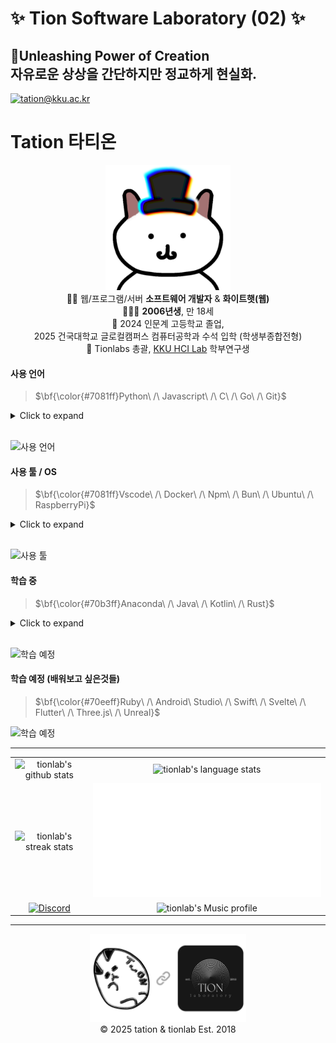 # ✨ Tion Software Laboratory (02) ✨

## 🔮Unleashing Power of Creation <br/> 자유로운 상상을 간단하지만 정교하게 현실화.

[![tation@kku.ac.kr](https://img.shields.io/static/v1?label=tation@kku.ac.kr&message=%20&color=blue&logo=gmail&style=flat-square&logoColor=white)](mailto:tation@kku.ac.kr)

# Tation 타티온

<p align="center">
  <img src="assets/tation_main.png" width="200" /><br/>
  👨‍💻 웹/프로그램/서버 <strong>소프트웨어 개발자</strong>  & <strong>화이트햇(웹)</strong><br/>
  👨🏻‍🎓 <strong>2006년생</strong>, 만 18세<br/>
  🏫 2024 인문계 고등학교 졸업,<br/>2025 건국대학교 글로컬캠퍼스 컴퓨터공학과 수석 입학 (학생부종합전형)<br/>
  🧪 Tionlabs 총괄, <a href="https://hci.kku.ac.kr/" target="_blank">KKU HCI Lab</a>
학부연구생
</p>

#### 사용 언어

> $\bf{\color{#7081ff}Python\ /\ Javascript\ /\ C\ /\ Go\ /\ Git}$

<details>
  <summary>Click to expand</summary>
    <h3>Python</h3>
    Flask, Selenium, OpenCV, MediaPipe, Tkinter, PyQt, Tensorflow, Pandas, Scikit-learn, Pillow, Pygame, Ursina, MoviePy, SpeechRecognition, gTTS, Requests, tqdm, Dotenv, PyInstaller, Nukita and more.
    <hr/>
    <h3>Javascript (Typescript)</h3>
    Node.js, React.js, ReactNative, Expo, Next.js, Tailwind CSS, MongoDB(mongoose), Firebase, Express.js, Discord.js(v13~14), Electron, Chart.js, Canvas.js, Axios, Dotenv and more.
    <hr/>
    <h3>HTML, CSS, C, Arduino(C++), GO, Git, Markdown, RegEx and more.</h3>
    <hr/>
</details>
<br/>

![사용 언어](https://skillicons.dev/icons?i=py,flask,selenium,opencv,qt,tensorflow,js,ts,nodejs,react,nextjs,tailwind,mongodb,firebase,express,discordjs,html,css,electron,c,arduino,go,git,md,regex&perline=6)

#### 사용 툴 / OS

> $\bf{\color{#7081ff}Vscode\ /\ Docker\ /\ Npm\ /\ Bun\ /\ Ubuntu\ /\ RaspberryPi}$

<details>
  <summary>Click to expand</summary>
    <h3>VSCode, Docker, Github, PyPI(pip), Anaconda, Npm, Bun</h3><hr/><h3>Bash, PowerShell</h3><hr/><h3>Ubuntu, RaspberryPi, Window 11</h3><hr/><h3>Heroku(BuildPack/Hosting), Netlify, Replit, Vercel, DigtalOcean, PuTTY</h3>
    <hr/><h3>Blender, AfterEffect, PhotoShop, Notion and more.</h3><hr/>
</details>
<br/>

![사용 툴](https://skillicons.dev/icons?i=vscode,docker,github,anaconda,npm,bun,bash,powershell,ubuntu,kali,raspberrypi,windows,heroku,netlify,replit,vercel,blender,ae,ps,notion&perline=7)

#### 학습 중

> $\bf{\color{#70b3ff}Anaconda\ /\ Java\ /\ Kotlin\ /\ Rust}$

<details>
  <summary>Click to expand</summary>
    <h3>Anaconda, Java, SpringBoot, Kotlin, C++, Rust and more.</h3><hr/>
</details>
<br/>

![학습 예정](https://skillicons.dev/icons?i=anaconda,java,spring,kotlin,rust)

#### 학습 예정 (배워보고 싶은것들)

> $\bf{\color{#70eeff}Ruby\ /\ Android\ Studio\ /\ Swift\ /\ Svelte\ /\ Flutter\ /\ Three.js\ /\ Unreal}$

![학습 예정](https://skillicons.dev/icons?i=ruby,androidstudio,swift,svelte,flutter,threejs,unreal)

<hr/>
<table align="center">
  <tr>
    <td align="center">
      <img src="https://tion-stats.vercel.app/api?locale=kr" alt="tionlab's github stats">
    </td>
    <td align="center">
      <img src="https://tion-stats.vercel.app/api/top-langs/?locale=kr" alt="tionlab's language stats">
    </td>
  </tr>
  <tr>
    <td align="center">
      <img src="https://tion-streak.vercel.app/?theme=github-dark-blue&hide_border=true&locale=ko&mode=weekly" alt="tionlab's streak stats">
    </td>
    <td align="center">
      <img src="assets/tionlab.svg" alt="✨ Tionlab">
    </td>
  </tr>
  <tr>
    <td align="center">
       <a href="https://discord.gg/k3qm6RbpHc" target="_blank" rel="noopener noreferrer">
         <img src="http://invidget.switchblade.xyz/k3qm6RbpHc" alt="Discord">
       </a>
    </td>
    <td align="center">     
       <img src="https://readme-lastfm.vercel.app/api?timestamp=1757811373" alt="tionlab's Music profile">
    </td>
  </tr>
</table>
<hr/>
<p align="center">
  <img src="assets/with.png" width="250" />
  <br/>
  © 2025 tation & tionlab Est. 2018
</p>
